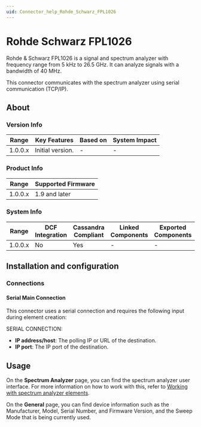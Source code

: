 ```yaml
---
uid: Connector_help_Rohde_Schwarz_FPL1026
---
```


# Rohde Schwarz FPL1026

Rohde & Schwarz FPL1026 is a signal and spectrum analyzer with frequency range from 5 kHz to 26.5 GHz. It can analyze signals with a bandwidth of 40 MHz.

This connector communicates with the spectrum analyzer using serial communication (TCP/IP).

## About

### Version Info

| Range   | Key Features     | Based on | System Impact |
|---------|------------------|----------|---------------|
| 1.0.0.x | Initial version. | -        | -             |

### Product Info

| Range   | Supported Firmware |
|---------|--------------------|
| 1.0.0.x | 1.9 and later      |

### System Info

| Range     | DCF Integration     | Cassandra Compliant     | Linked Components     | Exported Components     |
|-----------|---------------------|-------------------------|-----------------------|-------------------------|
| 1.0.0.x   | No                  | Yes                     | -                     | -                       |

## Installation and configuration

### Connections

#### Serial Main Connection

This connector uses a serial connection and requires the following input during element creation:

SERIAL CONNECTION:

- **IP address/host**: The polling IP or URL of the destination.
- **IP port**: The IP port of the destination.

## Usage

On the **Spectrum Analyzer** page, you can find the spectrum analyzer user interface. For more information on how to work with this, refer to [Working with spectrum analyzer elements](https://aka.dataminer.services/Working_with_spectrum_analyzer_elements).

On the **General** page, you can find device information such as the Manufacturer, Model, Serial Number, and Firmware Version, and the Sweep Mode that is being currently used.
